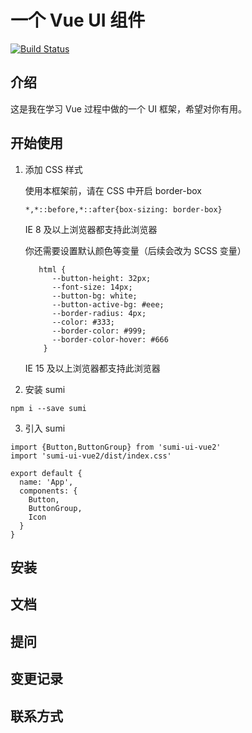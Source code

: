# 一个 Vue UI 组件


 [![Build Status](https://travis-ci.org/sulimi/sumi-ui-vue2.svg?branch=main)](https://travis-ci.org/sulimi/sumi-ui-vue2)
## 介绍

这是我在学习 Vue 过程中做的一个 UI 框架，希望对你有用。

## 开始使用

1. 添加 CSS 样式

    使用本框架前，请在 CSS 中开启 border-box
    
    ```
    *,*::before,*::after{box-sizing: border-box}
    ```
    IE 8 及以上浏览器都支持此浏览器
    
    
    你还需要设置默认颜色等变量（后续会改为 SCSS 变量）
    ```
       html {
          --button-height: 32px;
          --font-size: 14px;
          --button-bg: white;
          --button-active-bg: #eee;
          --border-radius: 4px;
          --color: #333;
          --border-color: #999;
          --border-color-hover: #666
        }
    ```
    IE 15 及以上浏览器都支持此浏览器
    
2. 安装 sumi

```
npm i --save sumi
```
3. 引入 sumi

```
import {Button,ButtonGroup} from 'sumi-ui-vue2'
import 'sumi-ui-vue2/dist/index.css'

export default {
  name: 'App',
  components: {
    Button,
    ButtonGroup,
    Icon
  }
}
```


## 安装

## 文档

## 提问

## 变更记录

## 联系方式


